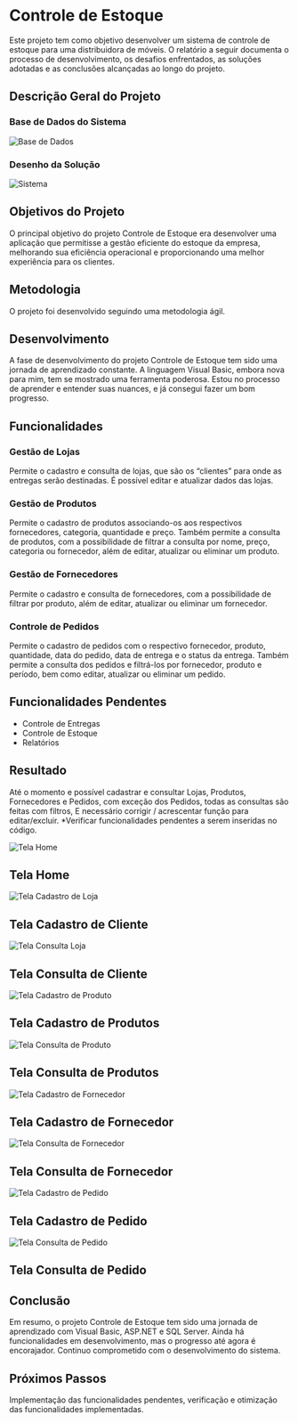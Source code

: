
# Controle de Estoque

Este projeto tem como objetivo desenvolver um sistema de controle de estoque para uma distribuidora de móveis. O relatório a seguir documenta o processo de desenvolvimento, os desafios enfrentados, as soluções adotadas e as conclusões alcançadas ao longo do projeto.

## Descrição Geral do Projeto


### Base de Dados do Sistema

![Base de Dados](Imagem/DiagramaControleEstoque.png)


### Desenho da Solução

![Sistema](Imagem/Desenhodasolucao.png)


## Objetivos do Projeto

O principal objetivo do projeto Controle de Estoque era desenvolver uma aplicação que permitisse a gestão eficiente do estoque da empresa, melhorando sua eficiência operacional e proporcionando uma melhor experiência para os clientes.

## Metodologia

O projeto foi desenvolvido seguindo uma metodologia ágil.

## Desenvolvimento

A fase de desenvolvimento do projeto Controle de Estoque tem sido uma jornada de aprendizado constante. A linguagem Visual Basic, embora nova para mim, tem se mostrado uma ferramenta poderosa. Estou no processo de aprender e entender suas nuances, e já consegui fazer um bom progresso.

## Funcionalidades

### Gestão de Lojas

Permite o cadastro e consulta de lojas, que são os “clientes” para onde as entregas serão destinadas. É possível editar e atualizar dados das lojas.

### Gestão de Produtos

Permite o cadastro de produtos associando-os aos respectivos fornecedores, categoria, quantidade e preço. Também permite a consulta de produtos, com a possibilidade de filtrar a consulta por nome, preço, categoria ou fornecedor, além de editar, atualizar ou eliminar um produto.

### Gestão de Fornecedores

Permite o cadastro e consulta de fornecedores, com a possibilidade de filtrar por produto, além de editar, atualizar ou eliminar um fornecedor.

### Controle de Pedidos

Permite o cadastro de pedidos com o respectivo fornecedor, produto, quantidade, data do pedido, data de entrega e o status da entrega. Também permite a consulta dos pedidos e filtrá-los por fornecedor, produto e período, bem como editar, atualizar ou eliminar um pedido.

## Funcionalidades Pendentes

- Controle de Entregas
- Controle de Estoque
- Relatórios

## Resultado

Até o momento e possível cadastrar e consultar Lojas, Produtos, Fornecedores e Pedidos, com exceção dos Pedidos, todas as consultas são feitas com filtros, E necessário corrigir / acrescentar função para editar/excluir. *Verificar funcionalidades pendentes a serem inseridas no código.

![Tela Home](Imagem/HOME.png)
## Tela Home

![Tela Cadastro de Loja](Imagem/cadLoja.png)
## Tela Cadastro de Cliente

![Tela Consulta Loja](Imagem/ConsLoja.png)
## Tela Consulta de Cliente

![Tela Cadastro de Produto](Imagem/CadProd.png)
## Tela Cadastro de Produtos

![Tela Consulta de Produto](Imagem/ConsProd.png)
## Tela Consulta de Produtos

![Tela Cadastro de Fornecedor](Imagem/CadForn.png)
## Tela Cadastro de Fornecedor

![Tela Consulta de Fornecedor](Imagem/ConsForn.png)
## Tela Consulta de Fornecedor

![Tela Cadastro de Pedido](Imagem/CadForn.png)
## Tela Cadastro de Pedido

![Tela Consulta de Pedido](Imagem/ConsForn.png)
## Tela Consulta de Pedido


## Conclusão

Em resumo, o projeto Controle de Estoque tem sido uma jornada de aprendizado com Visual Basic, ASP.NET e SQL Server. Ainda há funcionalidades em desenvolvimento, mas o progresso até agora é encorajador. Continuo comprometido com o desenvolvimento do sistema.

## Próximos Passos

Implementação das funcionalidades pendentes, verificação e otimização das funcionalidades implementadas.

